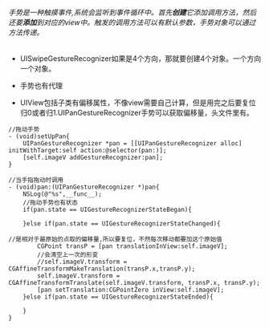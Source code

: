 ###### 手势是一种触摸事件,系统会监听到事件循环中。首先**创建**它添加调用方法，然后还要**添加**到对应的view中。触发的调用方法可以有默认参数，手势对象可以通过方法传递。
- UISwipeGestureRecognizer如果是4个方向，那就要创建4个对象。一个方向一个对象。
- 手势也有代理

- UIView包括子类有偏移属性，不像view需要自己计算，但是用完之后要复位归0或者归1.UIPanGestureRecognizer手势可以获取偏移量，头文件里有。

```
//拖动手势
- (void)setUpPan{
    UIPanGestureRecognizer *pan = [[UIPanGestureRecognizer alloc] initWithTarget:self action:@selector(pan:)];
    [self.imageV addGestureRecognizer:pan];
}

//当手指拖动时调用
- (void)pan:(UIPanGestureRecognizer *)pan{
    NSLog(@"%s",__func__);
    //拖动手势也有状态
    if(pan.state == UIGestureRecognizerStateBegan){
        
    }else if(pan.state == UIGestureRecognizerStateChanged){

//是相对于最原始的点取的偏移量,所以要复位，不然每次移动都要加这个原始值
        CGPoint transP = [pan translationInView:self.imageV];
        //会清空上一次的形变
        //self.imageV.transform = CGAffineTransformMakeTranslation(transP.x,transP.y);
        self.imageV.transform = CGAffineTransformTranslate(self.imageV.transform, transP.x, transP.y);
        [pan setTranslation:CGPointZero inView:self.imageV];
    }else if(pan.state == UIGestureRecognizerStateEnded){
        
    }
}
```
